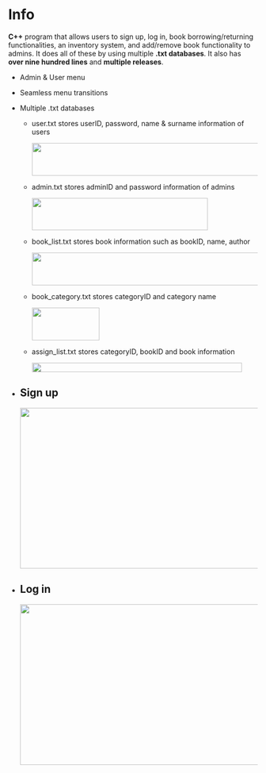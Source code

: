# Info
**C++** program that allows users to sign up, log in, book borrowing/returning functionalities, an inventory system, and add/remove book functionality to admins. It does all of these by using multiple **.txt databases**. It also has **over nine hundred lines** and **multiple releases**.

- Admin & User menu
- Seamless menu transitions
- Multiple .txt databases 
    - user.txt stores userID, password, name & surname information of users

      <a> <img src="https://github.com/ccemerdem/Library-System/assets/112133474/fb5edcc6-0817-4cd5-8e8c-d23bceb35c82" width="479" height="66" >  </a>
    - admin.txt stores adminID and password information of admins
      
      <a> <img src="https://github.com/ccemerdem/Library-System/assets/112133474/bb0e940c-5eac-4088-9bd3-7be7f7db7a58" width="355" height="65" >  </a>
      
    - book_list.txt stores book information such as bookID, name, author

      <a> <img src="https://github.com/ccemerdem/Library-System/assets/112133474/71ef736f-a5a3-4db5-ba97-5fe0f4a84fc0" width="545" height="66" >  </a>
    - book_category.txt stores categoryID and category name

      <a> <img src="https://github.com/ccemerdem/Library-System/assets/112133474/9f0b170c-28f0-4617-ab16-54688866e9fc" width="136" height="66" >  </a>
    - assign_list.txt stores categoryID, bookID and book information

      <a> <img src="https://github.com/ccemerdem/Library-System/assets/112133474/ed3eceb3-85b2-43b4-afb8-a78094ad4276" width="424" height="19" >  </a>
 
- ## Sign up
  <a>
  <img src="https://github.com/ccemerdem/Library-System/assets/112133474/cedd0965-9a11-480d-bdb1-ce909277244c" width="600" height="324" >
  </a> 

- ## Log in
  <a>
  <img src="https://github.com/ccemerdem/Library-System/assets/112133474/7d93cecf-1095-4fb2-8fa7-4c93209b0501" width="600" height="324" >
  </a> 






